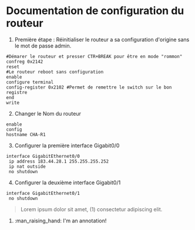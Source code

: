 # Documentation de configuration du routeur #

1. Première étape : Réinitialiser le routeur a sa configuration d'origine sans le mot de passe admin. 

```
#Démarer le routeur et presser CTR+BREAK pour être en mode "rommon"
confreg 0x2142
reset
#Le routeur reboot sans configuration
enable
configure terminal
config-register 0x2102 #Permet de remettre le switch sur le bon registre
end
write
```
2. Changer le Nom du routeur 
```
enable 
config
hostname CHA-R1
```
3. Configurer la première interface Gigabit0/0
```
interface GigabitEthernet0/0
 ip address 183.44.28.1 255.255.255.252
 ip nat outside
 no shutdown
```
4. Configurer la deuxième interface Gigabit0/1
```
interface GigabitEthernet0/1
 no shutdown
```
<div class="annotate" markdown>

> Lorem ipsum dolor sit amet, (1) consectetur adipiscing elit.

</div>

1.  :man_raising_hand: I'm an annotation!
